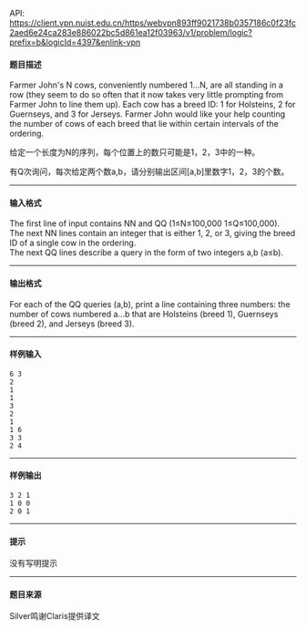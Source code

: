 API: https://client.vpn.nuist.edu.cn/https/webvpn893ff9021738b0357186c0f23fc2aed6e24ca283e886022bc5d861ea12f03963/v1/problem/logic?prefix=b&logicId=4397&enlink-vpn

#### 题目描述

Farmer John's N cows, conveniently numbered 1…N, are all standing in a row (they seem to do so often that it now takes very little prompting from Farmer John to line them up). Each cow has a breed ID: 1 for Holsteins, 2 for Guernseys, and 3 for Jerseys. Farmer John would like your help counting the number of cows of each breed that lie within certain intervals of the ordering.

给定一个长度为N的序列，每个位置上的数只可能是1，2，3中的一种。

有Q次询问，每次给定两个数a,b，请分别输出区间\[a,b\]里数字1，2，3的个数。

---

#### 输入格式

The first line of input contains NN and QQ (1≤N≤100,000 1≤Q≤100,000).  
The next NN lines contain an integer that is either 1, 2, or 3, giving the breed ID of a single cow in the ordering.  
The next QQ lines describe a query in the form of two integers a,b (a≤b).

---

#### 输出格式

For each of the QQ queries (a,b), print a line containing three numbers: the number of cows numbered a…b that are Holsteins (breed 1), Guernseys (breed 2), and Jerseys (breed 3).

---

#### 样例输入
```
6 3
2
1
1
3
2
1
1 6
3 3
2 4

```

---

#### 样例输出
```
3 2 1
1 0 0
2 0 1
```

---

#### 提示

没有写明提示

---

#### 题目来源

Silver鸣谢Claris提供译文